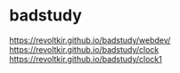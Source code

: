 # badstudy
https://revoltkir.github.io/badstudy/webdev/
https://revoltkir.github.io/badstudy/clock
https://revoltkir.github.io/badstudy/clock1




